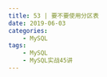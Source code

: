 ```yaml
---
title: 53 | 要不要使用分区表
date: 2019-06-03
categories:
    - MySQL
tags:
    - MySQL
    - MySQL实战45讲
---
```


